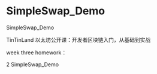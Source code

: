 # SimpleSwap_Demo

SimpleSwap_Demo

TinTinLand 以太坊公开课：开发者区块链入门，从基础到实战

week three homework：

2 SimpleSwap_Demo

